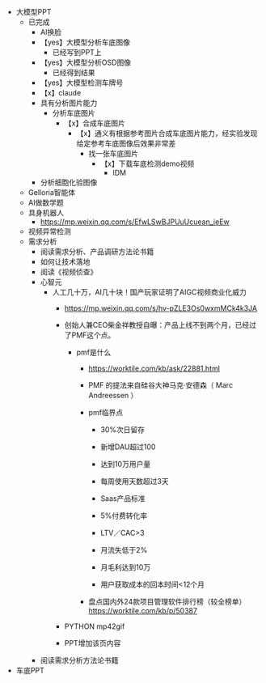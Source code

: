- 大模型PPT
	- 已完成
		- AI换脸
		- 【yes】大模型分析车底图像
			- 已经写到PPT上
		- 【yes】大模型分析OSD图像
			- 已经得到结果
		- 【yes】大模型检测车牌号
		- 【x】claude
		- 具有分析图片能力
			- 分析车底图片
				- 【x】合成车底图片
					- 【x】通义有根据参考图片合成车底图片能力，经实验发现给定参考车底图像后效果非常差
						- 找一张车底图片
							- 【x】下载车底检测demo视频
								- IDM
		- 分析细胞化验图像
	- Gelloria智能体
	- AI做数学题
	- 具身机器人
		- https://mp.weixin.qq.com/s/EfwLSwBJPUuUcuean_ieEw
	- 视频异常检测
	- 需求分析
		- 阅读需求分析、产品调研方法论书籍
		- 如何让技术落地
		- 阅读《视频侦查》
		- 心智元
			- 人工几十万，AI几十块！国产玩家证明了AIGC视频商业化威力
				- https://mp.weixin.qq.com/s/hv-pZLE3Os0wxmMCk4k3JA
				- 创始人兼CEO柴金祥教授自曝：产品上线不到两个月，已经过了PMF这个点。
					
					- pmf是什么
						- https://worktile.com/kb/ask/22881.html
						- PMF 的提法来自硅谷大神马克·安德森（ Marc Andreessen ）
							
						- pmf临界点
							
							- 30%次日留存
								
							- 新增DAU超过100
								
							- 达到10万用户量
								
							- 每周使用天数超过3天
								
							- Saas产品标准
								
							- 5%付费转化率
								
							- LTV／CAC>3
								
							- 月流失低于2%
								
							- 月毛利达到10万
								
							- 用户获取成本的回本时间<12个月
								
						- 盘点国内外24款项目管理软件排行榜（较全榜单） https://worktile.com/kb/p/50387
							
				- PYTHON mp42gif
					
				- PPT增加该页内容
		- 阅读需求分析方法论书籍
- 车底PPT

